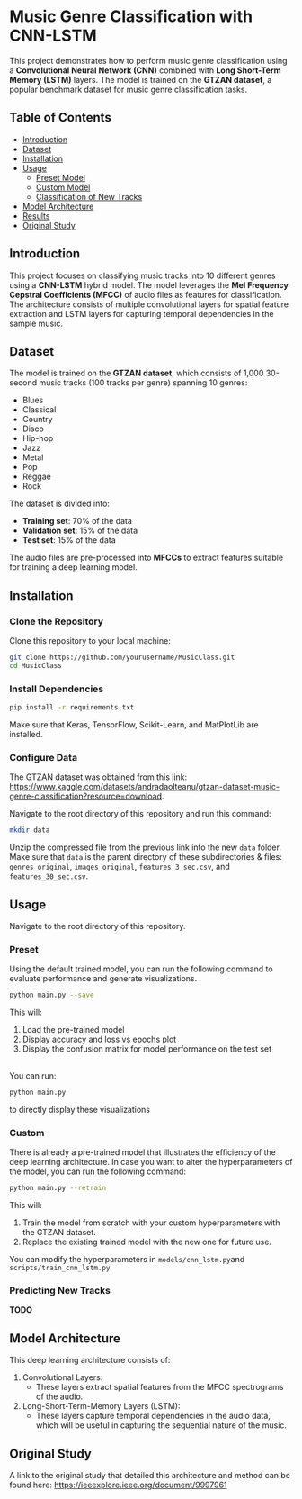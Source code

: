 # Music Genre Classification with CNN-LSTM

This project demonstrates how to perform music genre classification using a **Convolutional Neural Network (CNN)** combined with **Long Short-Term Memory (LSTM)** layers. The model is trained on the **GTZAN dataset**, a popular benchmark dataset for music genre classification tasks.

## Table of Contents

- [Introduction](#introduction)
- [Dataset](#dataset)
- [Installation](#installation)
- [Usage](#usage)
  - [Preset Model](#Preset)
  - [Custom Model](#Custom)
  - [Classification of New Tracks](#predicting-new-tracks)
- [Model Architecture](#model-architecture)
- [Results](#results)
- [Original Study](#original-study)

## Introduction

This project focuses on classifying music tracks into 10 different genres using a **CNN-LSTM** hybrid model. The model leverages the **Mel Frequency Cepstral Coefficients (MFCC)** of audio files as features for classification. The architecture consists of multiple convolutional layers for spatial feature extraction and LSTM layers for capturing temporal dependencies in the sample music.

## Dataset

The model is trained on the **GTZAN dataset**, which consists of 1,000 30-second music tracks (100 tracks per genre) spanning 10 genres:
- Blues
- Classical
- Country
- Disco
- Hip-hop
- Jazz
- Metal
- Pop
- Reggae
- Rock

The dataset is divided into:
- **Training set**: 70% of the data
- **Validation set**: 15% of the data
- **Test set**: 15% of the data

The audio files are pre-processed into **MFCCs** to extract features suitable for training a deep learning model.

## Installation

### Clone the Repository
Clone this repository to your local machine:
```bash
git clone https://github.com/yourusername/MusicClass.git
cd MusicClass
```

### Install Dependencies
```bash
pip install -r requirements.txt
```
Make sure that Keras, TensorFlow, Scikit-Learn, and MatPlotLib are installed.

### Configure Data
The GTZAN dataset was obtained from this link:
https://www.kaggle.com/datasets/andradaolteanu/gtzan-dataset-music-genre-classification?resource=download.

Navigate to the root directory of this repository and run this command:
```bash
mkdir data
```

Unzip the compressed file from the previous link into the new ```data``` folder. Make sure that ```data``` is the parent directory of these subdirectories & files: ```genres_original```, ```images_original```, ```features_3_sec.csv```, and ```features_30_sec.csv```.


## Usage
Navigate to the root directory of this repository.
### Preset
Using the default trained model, you can run the following command to evaluate performance and generate visualizations. 
```bash
python main.py --save
```
This will:
1. Load the pre-trained model
2. Display accuracy and loss vs epochs plot
3. Display the confusion matrix for model performance on the test set

\
You can run:
```bash
python main.py
```
to directly display these visualizations

### Custom
There is already a pre-trained model that illustrates the efficiency of the deep learning architecture. In case you want to alter the hyperparameters of the model, you can run the following command:
```bash
python main.py --retrain
```

This will:
1. Train the model from scratch with your custom hyperparameters with the GTZAN dataset.
2. Replace the existing trained model with the new one for future use.

You can modify the hyperparameters in ```models/cnn_lstm.py```and ```scripts/train_cnn_lstm.py```

### Predicting New Tracks
**TODO**


## Model Architecture
This deep learning architecture consists of:
1. Convolutional Layers:
    * These layers extract spatial features from the MFCC spectrograms of the audio.
2. Long-Short-Term-Memory Layers (LSTM):
    * These layers capture temporal dependencies in the audio data, which will be useful in capturing the sequential nature of the music.

## Original Study
A link to the original study that detailed this architecture and method can be found here:
https://ieeexplore.ieee.org/document/9997961
